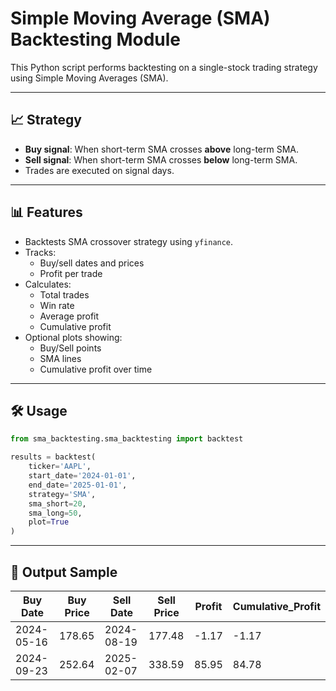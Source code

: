 # Simple Moving Average (SMA) Backtesting Module

This Python script performs backtesting on a single-stock trading strategy using Simple Moving Averages (SMA).

---

## 📈 Strategy
- **Buy signal**: When short-term SMA crosses **above** long-term SMA.
- **Sell signal**: When short-term SMA crosses **below** long-term SMA.
- Trades are executed on signal days.

---

## 📊 Features
- Backtests SMA crossover strategy using `yfinance`.
- Tracks:
  - Buy/sell dates and prices
  - Profit per trade
- Calculates:
  - Total trades
  - Win rate
  - Average profit
  - Cumulative profit
- Optional plots showing:
  - Buy/Sell points
  - SMA lines
  - Cumulative profit over time

---

## 🛠️ Usage

```python
from sma_backtesting.sma_backtesting import backtest

results = backtest(
    ticker='AAPL',
    start_date='2024-01-01',
    end_date='2025-01-01',
    strategy='SMA',
    sma_short=20,
    sma_long=50,
    plot=True
)
```
---

## 📁 Output Sample

| Buy Date   | Buy Price | Sell Date  | Sell Price | Profit | Cumulative_Profit |
|------------|-----------|------------|------------|--------|-------------------|
| 2024-05-16 | 178.65    | 2024-08-19 | 177.48     | -1.17  | -1.17             |
| 2024-09-23 | 252.64    | 2025-02-07 | 338.59     | 85.95  | 84.78             |
